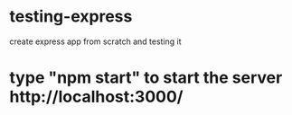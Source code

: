 # testing-express
create express app from scratch and testing it
# type "npm start" to start the server http://localhost:3000/
